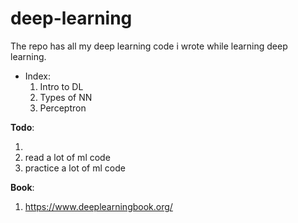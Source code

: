 # deep-learning

The repo has all my deep learning code i wrote while learning deep learning.

- Index:
  1. Intro to DL
  2. Types of NN
  3. Perceptron

**Todo**:

1.
2. read a lot of ml code
3. practice a lot of ml code

**Book**:

1. https://www.deeplearningbook.org/
